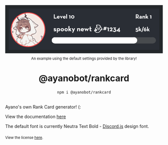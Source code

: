 <div align="center">
	<img src="https://github.com/ayanobot/rankcard/raw/main/example.png"><br>
	<sub>An example using the default settings provided by the library!</sub>
	<h1>@ayanobot/rankcard</h1>
	<code>npm i @ayanobot/rankcard</code> 
</div>
<br>

Ayano's own Rank Card generator! (:

View the documentation [here](https://ayano.newtt.me/#/docs/rankcard/main/general/welcome)

The default font is currently Neutra Text Bold - [Discord.js](https://discord.js.org) design font.

<sub>View the license <a href="license.md">here</a>.</sub>
